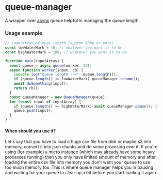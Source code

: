 # queue-manager

A wrapper over [async](https://caolan.github.io/async/v3/docs.html) queue helpful in managing the queue length

### Usage example

```javascript
// inputArray of huge length (approx 1000 or more)
const lowWaterMark = 40; // whatever you want it to be
const highWaterMark = 100; // whatever you want it to be

function main(inputArray) {
  const queue = async.queue(worker, 20);
  async function worker(input, cb) {
    console.log("queue length -->", queue.length());
    if (queue.length() <= lowWaterMark) queueManager.resume();
    await doSomething(input);
    return cb();
  }
  const queueManager = new QueueManager(queue);
  for (const input of inputArray) {
    if (queue.length() >= highWaterMark) await queueManager.pause(); // pauses the loop till queue length has decreased below low watermark
    queue.push(input);
  }
}
```

#### When should you use it?

Let's say that you have to load a huge csv file from disk or maybe s3 into memory, convert it into json chunks and do some procesing over it. If you're using (for example) a micro instance (which may already have some heavy processes running) then you only have limited amount of memory and after loading the entire csv file into memory you don't want your queue to use too much memory too. This is where queue manager helps you in pausing and waiting for your queue to clear up a bit before you start loading it again.
